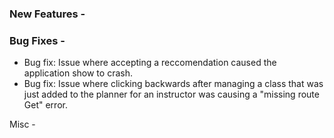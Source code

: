 <h3>New Features -</h3>




<h3>Bug Fixes - </h3>
<ul>
<li>Bug fix: Issue where accepting a reccomendation caused the application show to crash.
<li>Bug fix: Issue where clicking backwards after managing a class that was just added to the planner for an instructor was causing a "missing route Get" error.
</ul>


Misc - 
